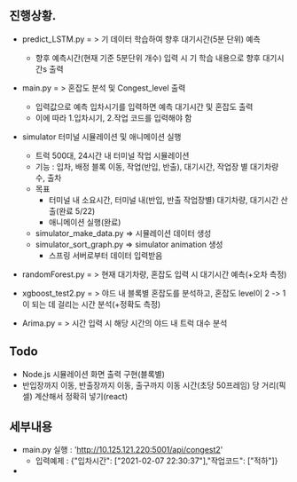 ## 진행상황.
- predict_LSTM.py = > 기 데이터 학습하여 향후 대기시간(5분 단위) 예측
    - 향후 예측시간(현재 기준 5분단위 개수) 입력 시 기 학습 내용으로 향후 대기시간s 출력

- main.py = > 혼잡도 분석 및 Congest_level 출력
    - 입력값으로 예측 입차시기를 입력하면 예측 대기시간 및 혼잡도 출력
    - 이에 따라 1.입차시기, 2.작업 코드를 입력해야 함

- simulator 터미널 시뮬레이션 및 애니메이션 실행
    - 트럭 500대, 24시간 내 터미널 작업 시뮬레이션
    - 기능 : 입차, 배정 블록 이동, 작업(반입, 반출), 대기시간, 작업장 별 대기차량 수, 출차
    - 목표
        - 터미널 내 소요시간, 터미널 내(반입, 반출 작업장별) 대기차량, 대기시간 산출(완료 5/22)
        - 애니메이션 실행(완료)
    - simulator_make_data.py => 시뮬레이션 데이터 생성
    - simulator_sort_graph.py => simulator animation 생성
        - 스프링 서버로부터 데이터 입력받음
    
- randomForest.py = > 현재 대기차량, 혼잡도 입력 시 대기시간 예측(+오차 측정)
- xgboost_test2.py = > 야드 내 블록별 혼잡도를 분석하고, 혼잡도 level이 2 -> 1이 되는 데 걸리는 시간 분석(+정확도 측정)
- Arima.py = > 시간 입력 시 해당 시간의 야드 내 트럭 대수 분석

## Todo
- Node.js 시뮬레이션 화면 출력 구현(블록별)
- 반입장까지 이동, 반출장까지 이동, 출구까지 이동 시간(초당 50프레임) 당 거리(픽셀) 계산해서 정확히 넣기(react)

## 세부내용
- main.py 실행 : 'http://10.125.121.220:5001/api/congest2'
    - 입력예제 : {"입차시간": ["2021-02-07 22:30:37"],"작업코드": ["적하"]}
- 